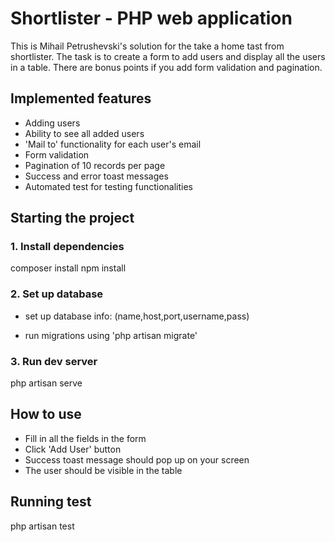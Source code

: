 # Shortlister - PHP web application

This is Mihail Petrushevski's solution for the take a home tast from shortlister. The task is to create a form to add users and display all the users in a table. 
There are bonus points if you add form validation and pagination.

## Implemented features

 - Adding users
 - Ability to see all added users
 - 'Mail to' functionality for each user's email
 - Form validation
 - Pagination of 10 records per page
 - Success and error toast messages
 - Automated test for testing functionalities

## Starting the project

### 1. Install dependencies

composer install
npm install

### 2. Set up database

 - set up database info: (name,host,port,username,pass)

 - run migrations using 'php artisan migrate'

### 3. Run dev server

 php artisan serve

## How to use

 - Fill in all the fields in the form
 - Click 'Add User' button
 - Success toast message should pop up on your screen
 - The user should be visible in the table

## Running test

php artisan  test

 


